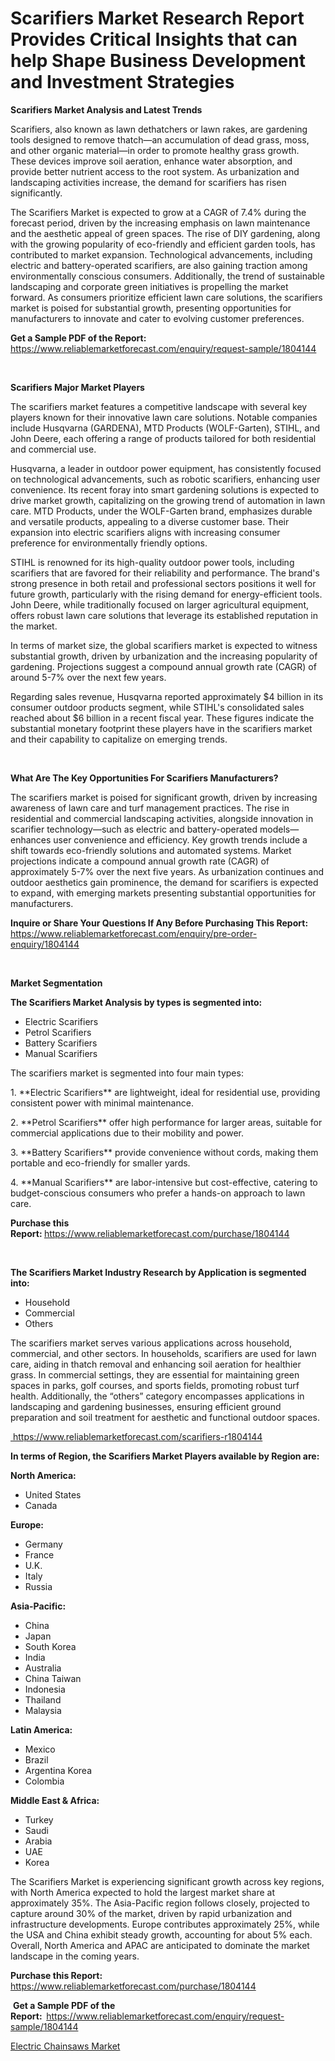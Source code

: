 <p><h1>Scarifiers Market Research Report Provides Critical Insights that can help Shape Business Development and Investment Strategies</h1></p><p><strong>Scarifiers Market Analysis and Latest Trends</strong></p>
<p><p>Scarifiers, also known as lawn dethatchers or lawn rakes, are gardening tools designed to remove thatch—an accumulation of dead grass, moss, and other organic material—in order to promote healthy grass growth. These devices improve soil aeration, enhance water absorption, and provide better nutrient access to the root system. As urbanization and landscaping activities increase, the demand for scarifiers has risen significantly.</p><p>The Scarifiers Market is expected to grow at a CAGR of 7.4% during the forecast period, driven by the increasing emphasis on lawn maintenance and the aesthetic appeal of green spaces. The rise of DIY gardening, along with the growing popularity of eco-friendly and efficient garden tools, has contributed to market expansion. Technological advancements, including electric and battery-operated scarifiers, are also gaining traction among environmentally conscious consumers. Additionally, the trend of sustainable landscaping and corporate green initiatives is propelling the market forward. As consumers prioritize efficient lawn care solutions, the scarifiers market is poised for substantial growth, presenting opportunities for manufacturers to innovate and cater to evolving customer preferences.</p></p>
<p><strong>Get a Sample PDF of the Report:&nbsp;</strong> <a href="https://www.reliablemarketforecast.com/enquiry/request-sample/1804144?utm_campaign=1110&utm_medium=2&utm_source=Github&utm_content=ia&utm_term=19022025&utm_id=scarifiers">https://www.reliablemarketforecast.com/enquiry/request-sample/1804144</a></p>
<p>&nbsp;</p>
<p><strong>Scarifiers Major Market Players</strong></p>
<p><p>The scarifiers market features a competitive landscape with several key players known for their innovative lawn care solutions. Notable companies include Husqvarna (GARDENA), MTD Products (WOLF-Garten), STIHL, and John Deere, each offering a range of products tailored for both residential and commercial use.</p><p>Husqvarna, a leader in outdoor power equipment, has consistently focused on technological advancements, such as robotic scarifiers, enhancing user convenience. Its recent foray into smart gardening solutions is expected to drive market growth, capitalizing on the growing trend of automation in lawn care. MTD Products, under the WOLF-Garten brand, emphasizes durable and versatile products, appealing to a diverse customer base. Their expansion into electric scarifiers aligns with increasing consumer preference for environmentally friendly options.</p><p>STIHL is renowned for its high-quality outdoor power tools, including scarifiers that are favored for their reliability and performance. The brand's strong presence in both retail and professional sectors positions it well for future growth, particularly with the rising demand for energy-efficient tools. John Deere, while traditionally focused on larger agricultural equipment, offers robust lawn care solutions that leverage its established reputation in the market.</p><p>In terms of market size, the global scarifiers market is expected to witness substantial growth, driven by urbanization and the increasing popularity of gardening. Projections suggest a compound annual growth rate (CAGR) of around 5-7% over the next few years.</p><p>Regarding sales revenue, Husqvarna reported approximately $4 billion in its consumer outdoor products segment, while STIHL's consolidated sales reached about $6 billion in a recent fiscal year. These figures indicate the substantial monetary footprint these players have in the scarifiers market and their capability to capitalize on emerging trends.</p></p>
<p>&nbsp;</p>
<p><strong>What Are The Key Opportunities For Scarifiers Manufacturers?</strong></p>
<p><p>The scarifiers market is poised for significant growth, driven by increasing awareness of lawn care and turf management practices. The rise in residential and commercial landscaping activities, alongside innovation in scarifier technology—such as electric and battery-operated models—enhances user convenience and efficiency. Key growth trends include a shift towards eco-friendly solutions and automated systems. Market projections indicate a compound annual growth rate (CAGR) of approximately 5-7% over the next five years. As urbanization continues and outdoor aesthetics gain prominence, the demand for scarifiers is expected to expand, with emerging markets presenting substantial opportunities for manufacturers.</p></p>
<p><strong>Inquire or Share Your Questions If Any Before Purchasing This Report:</strong> <a href="https://www.reliablemarketforecast.com/enquiry/pre-order-enquiry/1804144?utm_campaign=1110&utm_medium=2&utm_source=Github&utm_content=ia&utm_term=19022025&utm_id=scarifiers">https://www.reliablemarketforecast.com/enquiry/pre-order-enquiry/1804144</a></p>
<p>&nbsp;</p>
<p><strong>Market Segmentation</strong></p>
<p><strong>The Scarifiers Market Analysis by types is segmented into:</strong></p>
<p><ul><li>Electric Scarifiers</li><li>Petrol Scarifiers</li><li>Battery Scarifiers</li><li>Manual Scarifiers</li></ul></p>
<p><p>The scarifiers market is segmented into four main types: </p><p>1. **Electric Scarifiers** are lightweight, ideal for residential use, providing consistent power with minimal maintenance.</p><p>2. **Petrol Scarifiers** offer high performance for larger areas, suitable for commercial applications due to their mobility and power.</p><p>3. **Battery Scarifiers** provide convenience without cords, making them portable and eco-friendly for smaller yards.</p><p>4. **Manual Scarifiers** are labor-intensive but cost-effective, catering to budget-conscious consumers who prefer a hands-on approach to lawn care.</p></p>
<p><strong>Purchase this Report:&nbsp;</strong><a href="https://www.reliablemarketforecast.com/purchase/1804144?utm_campaign=1110&utm_medium=2&utm_source=Github&utm_content=ia&utm_term=19022025&utm_id=scarifiers">https://www.reliablemarketforecast.com/purchase/1804144</a></p>
<p>&nbsp;</p>
<p><strong>The Scarifiers Market Industry Research by Application is segmented into:</strong></p>
<p><ul><li>Household</li><li>Commercial</li><li>Others</li></ul></p>
<p><p>The scarifiers market serves various applications across household, commercial, and other sectors. In households, scarifiers are used for lawn care, aiding in thatch removal and enhancing soil aeration for healthier grass. In commercial settings, they are essential for maintaining green spaces in parks, golf courses, and sports fields, promoting robust turf health. Additionally, the “others” category encompasses applications in landscaping and gardening businesses, ensuring efficient ground preparation and soil treatment for aesthetic and functional outdoor spaces.</p></p>
<p><a href="https://www.reliablemarketforecast.com/scarifiers-r1804144?utm_campaign=1110&utm_medium=2&utm_source=Github&utm_content=ia&utm_term=19022025&utm_id=scarifiers">&nbsp;https://www.reliablemarketforecast.com/scarifiers-r1804144</a></p>
<p><strong>In terms of Region, the Scarifiers Market Players available by Region are:</strong></p>
<p>
    <p> <strong> North America: </strong>
        <ul>
            <li>United States</li>
            <li>Canada</li>
        </ul>
        </p> 
    <p> <strong> Europe: </strong>
        <ul>
            <li>Germany</li>
            <li>France</li>
            <li>U.K.</li>
            <li>Italy</li>
            <li>Russia</li>
        </ul>
        </p> 
    <p> <strong> Asia-Pacific: </strong>
        <ul>
            <li>China</li>
            <li>Japan</li>
            <li>South Korea</li>
            <li>India</li>
            <li>Australia</li>
            <li>China Taiwan</li>
            <li>Indonesia</li>
            <li>Thailand</li>
            <li>Malaysia</li>
        </ul>
        </p> 
    <p> <strong> Latin America: </strong>
        <ul>
            <li>Mexico</li>
            <li>Brazil</li>
            <li>Argentina Korea</li>
            <li>Colombia</li>
        </ul>
        </p> 
    <p> <strong> Middle East & Africa: </strong>
        <ul>
            <li>Turkey</li>
            <li>Saudi</li>
            <li>Arabia</li>
            <li>UAE</li>
            <li>Korea</li>
        </ul>
    </p>
    </p>
<p><p>The Scarifiers Market is experiencing significant growth across key regions, with North America expected to hold the largest market share at approximately 35%. The Asia-Pacific region follows closely, projected to capture around 30% of the market, driven by rapid urbanization and infrastructure developments. Europe contributes approximately 25%, while the USA and China exhibit steady growth, accounting for about 5% each. Overall, North America and APAC are anticipated to dominate the market landscape in the coming years.</p></p>
<p><strong>Purchase this Report: </strong><a href="https://www.reliablemarketforecast.com/purchase/1804144?utm_campaign=1110&utm_medium=2&utm_source=Github&utm_content=ia&utm_term=19022025&utm_id=scarifiers">https://www.reliablemarketforecast.com/purchase/1804144</a></p>
<p>&nbsp;<strong>Get a Sample PDF of the Report:&nbsp;&nbsp;</strong><a href="https://www.reliablemarketforecast.com/enquiry/request-sample/1804144?utm_campaign=1110&utm_medium=2&utm_source=Github&utm_content=ia&utm_term=19022025&utm_id=scarifiers">https://www.reliablemarketforecast.com/enquiry/request-sample/1804144</a></p>
<p><strong></strong></p>
<p><p><a href="https://github.com/WillieWoodard/Market-Research-Report-List-7/blob/main/electric-chainsaws-market.md?utm_campaign=1110&utm_medium=2&utm_source=Github&utm_content=ia&utm_term=19022025&utm_id=scarifiers">Electric Chainsaws Market</a></p></p>
